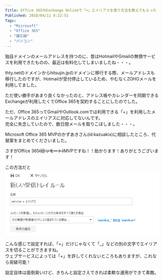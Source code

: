 ```yaml
---
Title: Office 365のExchange Onlineで「+」エイリアスを使う方法を教えてもらった
Published: 2018/04/11 8:22:51
Tags:
  - "Microsoft"
  - "Office 365"
  - "備忘録"
  - "パソコン"
---
```

独自ドメインのメールアドレスを持つのに、昔はHotmailやGmailの無償サービスを利用できたものの、最近は有料化してしまいましたね・・・。  

thty.netのドメインからhitsujin.jpのドメインに移行する際、メールアドレスも移行したのですが、Hotmailが受付停止しているため、やむなくZOHOメールを利用してました。  

ただ使い勝手があまり良くなかったのと、アドレス帳やカレンダーを同期できるExchangeが利用したくてOffice 365を契約することにしたのでした。  


ただ、Office 365ってGmailやOutlook.comでは利用できる「+」を利用したメールアドレスのエイリアスに対応してないんです。  
完全に失念していたので、数日間メールを取りこぼしました・・・。  




Microsoft Office 365 MVPのかずあきさん(id:kazuakix)に相談したところ、代替案をまとめてくださいました。  

<?# OEmbed "http://blog.kazuakix.jp/entry/2018/04/09/213959" /?>  

さすがOffice 365~~(日リモート)~~MVPですね！！助かります！ありがとうございます！  

この方法だと  
![](20180410234545.png) 

こんな感じで設定すれば、「+」だけじゃなくて「_」などの別の文字でエイリアスを切ることができますね。  
ウェブサービスによっては「+」を許してくれないところもありますが、これなら突破可能！  

設定自体は面倒臭いけど、きちんと設定さえできれば柔軟な運用ができて素敵。  